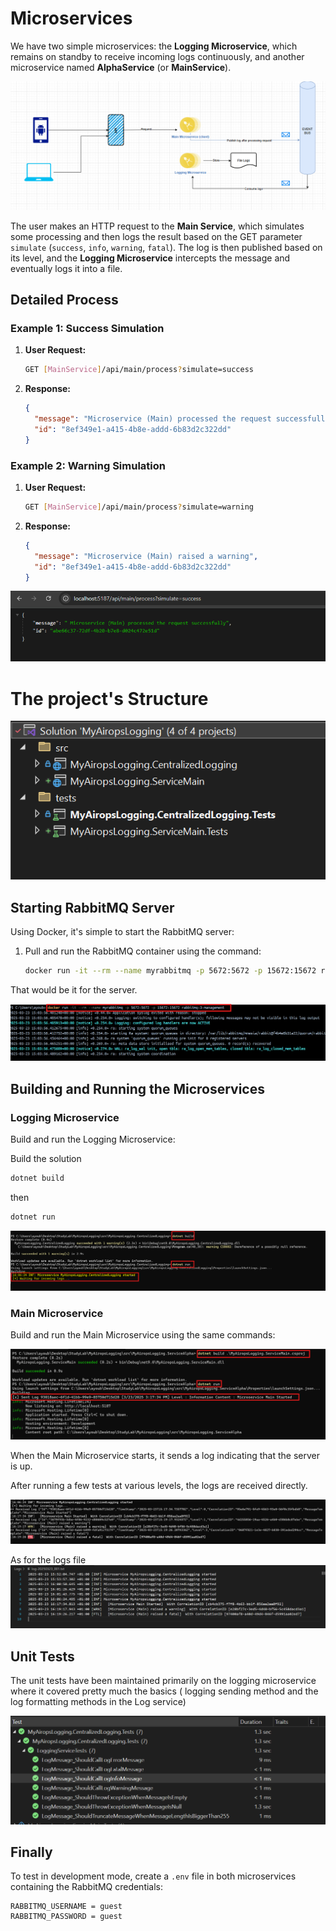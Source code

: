
# Microservices

We have two simple microservices: the **Logging Microservice**, which remains on standby to receive incoming logs continuously, and another microservice named **AlphaService** (or **MainService**).

![Project Screenshot](./projectImages/main.png)

The user makes an HTTP request to the **Main Service**, which simulates some processing and then logs the result based on the GET parameter `simulate` (`success`, `info`, `warning`, `fatal`). The log is then published based on its level, and the **Logging Microservice** intercepts the message and eventually logs it into a file.

## Detailed Process

### Example 1: Success Simulation

1. **User Request:**
   ```bash
   GET [MainService]/api/main/process?simulate=success
   ```

2. **Response:**
   ```json
   {
     "message": "Microservice (Main) processed the request successfully",
     "id": "8ef349e1-a415-4b8e-addd-6b83d2c322dd"
   }
   ```

### Example 2: Warning Simulation

1. **User Request:**
   ```bash
   GET [MainService]/api/main/process?simulate=warning
   ```

2. **Response:**
   ```json
   {
     "message": "Microservice (Main) raised a warning",
     "id": "8ef349e1-a415-4b8e-addd-6b83d2c322dd"
   }
   ```

![Project Screenshot](./projectImages/http_req_success.png)

# The project's Structure
![Project Screenshot](./projectImages/project_structure.png)

## Starting RabbitMQ Server

Using Docker, it's simple to start the RabbitMQ server:

1. Pull and run the RabbitMQ container using the command:
   ```bash
   docker run -it --rm --name myrabbitmq -p 5672:5672 -p 15672:15672 rabbitmq:3-management
   ```

That would be it for the server.

![Project Screenshot](./projectImages/runrabbitMQ.png)

## Building and Running the Microservices

### Logging Microservice

Build and run the Logging Microservice:

Build the solution
   ```bash
   dotnet build
   ```
then 

   ```bash
   dotnet run
   ```
![Project Screenshot](./projectImages/build_run_loggingMS.png)

### Main Microservice

Build and run the Main Microservice using the same commands:

![Project Screenshot](./projectImages/build_run_MainMS.png)

When the Main Microservice starts, it sends a log indicating that the server is up.

After running a few tests at various levels, the logs are received directly.

![Project Screenshot](./projectImages/logging_returned.png)

As for the logs file
![Project Screenshot](./projectImages/logs_file.png)

## Unit Tests

The unit tests have been maintained primarily on the logging microservice where it covered pretty much the basics ( logging sending method and the log formatting methods in the Log service)

![Project Screenshot](./projectImages/unit_tests.png)

## Finally
To test in development mode, create a `.env` file in both microservices containing the RabbitMQ credentials:

   ```.env
RABBITMQ_USERNAME = guest
RABBITMQ_PASSWORD = guest
 ```

